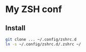 # My ZSH conf

## Install

```sh
git clone ... ~/.config/zshrc.d
ln -s ~/.config/zshrc.d/.zshrc ~/
```
